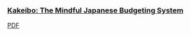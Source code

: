 ### [Kakeibo: The Mindful Japanese Budgeting System](https://www.credit.com/personal-finance/kakeibo)
   [PDF](https://github.com/swapnilg4u/useful-resources/blob/main/Financial%20Planning/kakeibo-mindful-japanese-budgeting.pdf)
